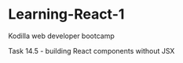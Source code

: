 # Learning-React-1

Kodilla web developer bootcamp

Task 14.5 - building React components without JSX
